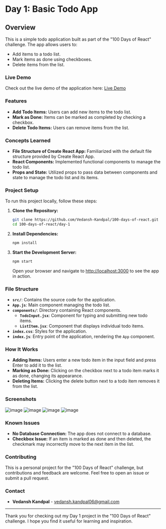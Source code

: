 # Day 1: Basic Todo App

## Overview

This is a simple todo application built as part of the "100 Days of React" challenge. The app allows users to:

- Add items to a todo list.
- Mark items as done using checkboxes.
- Delete items from the list.

### Live Demo

Check out the live demo of the application here: [Live Demo](https://100-days-of-react.vercel.app/)

### Features

- **Add Todo Items:** Users can add new items to the todo list.
- **Mark as Done:** Items can be marked as completed by checking a checkbox.
- **Delete Todo Items:** Users can remove items from the list.

### Concepts Learned

- **File Structure of Create React App:** Familiarized with the default file structure provided by Create React App.
- **React Components:** Implemented functional components to manage the todo list.
- **Props and State:** Utilized props to pass data between components and state to manage the todo list and its items.

### Project Setup

To run this project locally, follow these steps:

1. **Clone the Repository:**

   ```bash
   git clone https://github.com/Vedansh-Kandpal/100-days-of-react.git
   cd 100-days-of-react/day-1
   ```

2. **Install Dependencies:**

   ```bash
   npm install
   ```

3. **Start the Development Server:**

   ```bash
   npm start
   ```

   Open your browser and navigate to [http://localhost:3000](http://localhost:3000) to see the app in action.

### File Structure

- **`src/`**: Contains the source code for the application.
- **`App.js`**: Main component managing the todo list.
- **`components/`**: Directory containing React components.
  - **`TodoInput.jsx`**: Component for typing and submitting new todo items.
  - **`ListItem.jsx`**: Component that displays individual todo items.
- **`index.css`**: Styles for the application.
- **`index.js`**: Entry point of the application, rendering the `App` component.

### How It Works

- **Adding Items:** Users enter a new todo item in the input field and press Enter to add it to the list.
- **Marking as Done:** Clicking on the checkbox next to a todo item marks it as done, changing its appearance.
- **Deleting Items:** Clicking the delete button next to a todo item removes it from the list.

### Screenshots

![image](https://github.com/user-attachments/assets/ac5e61d8-f189-49ab-8fe4-ca3f50679e9f)
![image](https://github.com/user-attachments/assets/3453152d-b791-48a9-a3c4-a2137657a3fb)
![image](https://github.com/user-attachments/assets/d1cd7f0f-0c79-4aeb-8e5f-fabb16cc6f4f)
![image](https://github.com/user-attachments/assets/c516f24d-01f8-4dca-93da-e9d3be053843)

### Known Issues

- **No Database Connection:** The app does not connect to a database.
- **Checkbox Issue:** If an item is marked as done and then deleted, the checkmark may incorrectly move to the next item in the list.

### Contributing

This is a personal project for the "100 Days of React" challenge, but contributions and feedback are welcome. Feel free to open an issue or submit a pull request.

### Contact

- **Vedansh Kandpal** - [vedansh.kandpal06@gmail.com](mailto:vedansh.kandpal06@gmail.com)

---

Thank you for checking out my Day 1 project in the "100 Days of React" challenge. I hope you find it useful for learning and inspiration.
